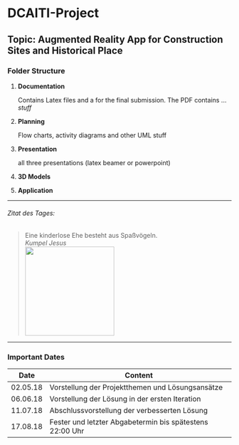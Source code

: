 # DCAITI-Project
## Topic: Augmented Reality App for Construction Sites and Historical Place

### Folder Structure
1. **Documentation**

   Contains Latex files and a for the final submission. The PDF contains ... *stuff*

2. **Planning**

   Flow charts, activity diagrams and other UML stuff

3. **Presentation**

   all three presentations (latex beamer or powerpoint)

4. **3D Models**

5. **Application**

***

###### Zitat des Tages:
> Eine kinderlose Ehe besteht aus Spaßvögeln.  
> *Kumpel Jesus*  
> <img src="https://upload.wikimedia.org/wikipedia/en/9/93/Buddy_christ.jpg" width="200">  

***

### Important Dates

| Date          | Content          									       |
|:-------------:|----------------------------------------------------------|
| 02.05.18      | Vorstellung der Projektthemen und Lösungsansätze         |
| 06.06.18      | Vorstellung der Lösung in der ersten Iteration           |          
| 11.07.18      | Abschlussvorstellung der verbesserten Lösung             |
| 17.08.18      | Fester und letzter Abgabetermin bis spätestens 22:00 Uhr |


